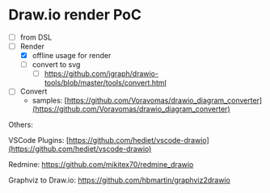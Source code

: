 # Draw.io render PoC

- [ ] from DSL
- [ ] Render 
  - [x] offline usage for render
  - [ ] convert to svg
    - [ ] https://github.com/jgraph/drawio-tools/blob/master/tools/convert.html
- [ ] Convert
  - samples: [https://github.com/Voravomas/drawio_diagram_converter](https://github.com/Voravomas/drawio_diagram_converter)

Others:

VSCode Plugins: [https://github.com/hediet/vscode-drawio](https://github.com/hediet/vscode-drawio)

Redmine: https://github.com/mikitex70/redmine_drawio

Graphviz to Draw.io: https://github.com/hbmartin/graphviz2drawio


